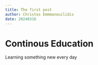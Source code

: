 ```yaml
---
title: The first post
author: Christos Emmmanouilidis
date: 20240316
---
```

# Continous Education
Learning something new every day
